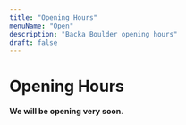 ```yaml
---
title: "Opening Hours"
menuName: "Open"
description: "Backa Boulder opening hours"
draft: false
---
```


# Opening Hours

__We will be opening very soon__.
